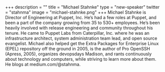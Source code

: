 +++
description = ""
title = "Michael Stahnke"
type = "new-speaker"
twitter = "stahnma"
image = "michael-stahnke.png"
+++
Michael Stahnke is Director of Engineering at Puppet, Inc. He’s had a few roles at Puppet, and been a part of the company growing from 35 to 530+ employees. He’s been heavily involved with release engineering and community throughout his tenure. He came to Puppet Labs from Caterpillar, Inc. where he was an infrastructure architect, system administration team lead, and open source evangelist. Michael also helped get the Extra Packages for Enterprise Linux (EPEL) repository off the ground in 2005, is the author of Pro OpenSSH (Apress, 2005), organizes devopsdays Madison, and rants continuously about technology and computers, while striving to learn more about them. He blogs at medium.com/@stahnma.